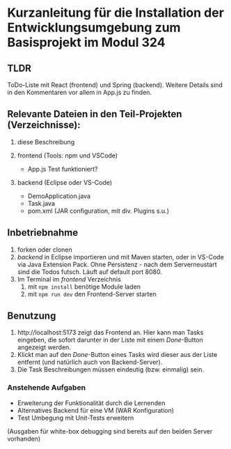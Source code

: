 # Kurzanleitung für die Installation der Entwicklungsumgebung zum Basisprojekt im Modul 324

## TLDR

ToDo-Liste mit React (frontend) und Spring (backend). Weitere Details sind in den
Kommentaren vor allem in App.js zu finden.

## Relevante Dateien in den Teil-Projekten (Verzeichnisse):

1. diese Beschreibung
2. frontend (Tools: npm und VSCode)
	* App.js
	Test funktioniert?

3. backend (Eclipse oder VS-Code)
	* DemoApplication.java
	* Task.java
	* pom.xml (JAR configuration, mit div. Plugins s.u.)

## Inbetriebnahme

1. forken oder clonen
1. *backend* in Eclipse importieren und mit Maven starten, oder in VS-Code via Java Extension Pack. Ohne Persistenz - nach dem Serverneustart sind die Todos futsch. Läuft auf default port 8080.
2. Im Terminal im *frontend* Verzeichnis
	1. mit `npm install` benötige Module laden
	2. mit `npm run dev` den Frontend-Server starten

## Benutzung

1. http://localhost:5173 zeigt das Frontend an. Hier kann man Tasks eingeben, die sofort darunter in der Liste mit einem *Done*-Button angezeigt werden.
2. Klickt man auf den *Done*-Button eines Tasks wird dieser aus der Liste entfernt (und natürlich auch von Backend-Server).
3. Die Task Beschreibungen müssen eindeutig (bzw. einmalig) sein.

### Anstehende Aufgaben

- Erweiterung der Funktionalität durch die Lernenden
- Alternatives Backend für eine VM (WAR Konfiguration)
- Test Umbegung mit Unit-Tests erweitern

(Ausgaben für white-box debugging sind bereits auf den beiden Server vorhanden)
